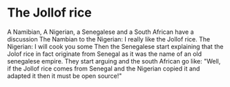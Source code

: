 # The Jollof rice 

A Namibian, A Nigerian, a Senegalese and a South African have a discussion
The Nambian to the Nigerian: I really like the Jollof rice.
The Nigerian: I will cook you some 
Then the Senegalese start explaining that the Jolof rice in fact originate from Senegal as it was the name of an old senegalese empire.
They start arguing and the south African go like: "Well, if the Jollof rice comes from Senegal and the Nigerian copied it and adapted it then it must be open source!"

